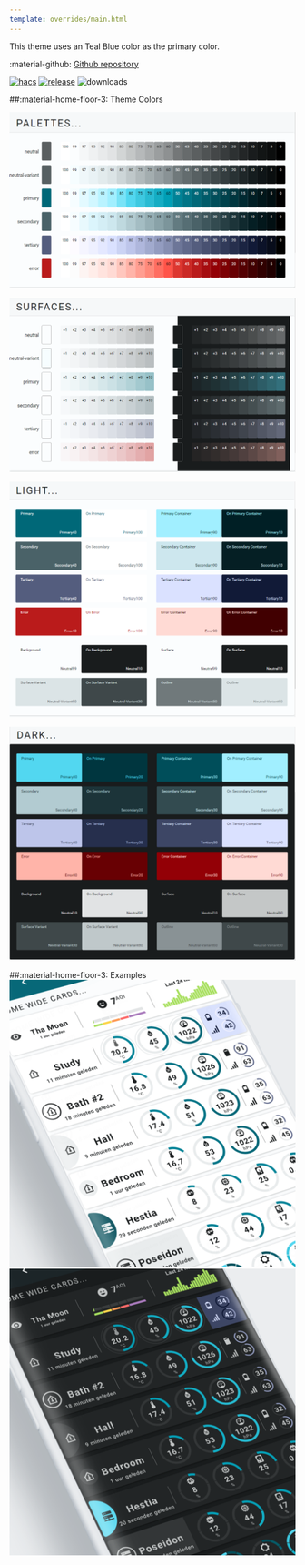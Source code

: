 ```yaml
---
template: overrides/main.html
---
```


This theme uses an Teal Blue color as the primary color.

:material-github: [Github repository][m3-theme-github-url]

[![hacs][hacs-badge]][hacs-url]
[![release][release-badge]][release-url]
![downloads][downloads-badge]

##:material-home-floor-3: Theme Colors


[![M3 Palettes]][M3 Palettes]

[![M3 Surfaces]][M3 Surfaces]

[![M3 Light]][M3 Light]

[![M3 Dark]][M3 Dark]

##:material-home-floor-3: Examples
[![M3 Example Light]][M3 Example Light]
[![M3 Example Dark]][M3 Example Dark]


<!---
  References to pictures...
--->

[M3 Example Light]: ../assets/screenshots/m3-example-06-light.png
[M3 Example Dark]: ../assets/screenshots/m3-example-06-dark.png

[M3 Palettes]: ../assets/screenshots/m3-theme-06-palettes.png
[M3 Surfaces]: ../assets/screenshots/m3-theme-06-surfaces.png
[M3 Light]: ../assets/screenshots/m3-theme-06-light.png
[M3 Dark]: ../assets/screenshots/m3-theme-06-dark.png

<!---
  References to external links...
--->

[sak-example-12-url]: https://swiss-army-knife.docs.amoebelabs.com/examples/example-12/
[m3-theme-github-url]: https://github.com/AmoebeLabs/HA-Theme_M3-06-TealBlue

<!-- Badges -->

[hacs-url]: https://github.com/custom-components/hacs
[hacs-badge]: https://img.shields.io/badge/HACS-Default-41BDF5.svg?style=for-the-badge
[release-badge]: https://img.shields.io/github/v/release/AmoebeLabs/HA-Theme_M3-06-TealBlue?style=for-the-badge
[downloads-badge]: https://img.shields.io/github/downloads/AmoebeLabs/HA-Theme_M3-06-TealBlue/total?style=for-the-badge


<!-- References -->

[home-assistant]: https://www.home-assistant.io/
[home-assitant-theme-docs]: https://www.home-assistant.io/integrations/frontend/#defining-themes
[hacs]: https://hacs.xyz
[release-url]: https://github.com/AmoebeLabs/HA-Theme_M3-06-TealBlue/releases
[sak-docs-url]: https://swiss-army-knife.docs.amoebelabs.com/